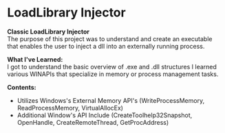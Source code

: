 # LoadLibrary Injector
**Classic LoadLibrary Injector**  
The purpose of this project was to understand and create an executable that enables the user to inject a dll into an externally running process.  
  
**What I've Learned:**  
  I got to understand the basic overview of .exe and .dll structures
  I learned various WINAPIs that specialize in memory or process management tasks.  
  
**Contents:**  
 - Utilizes Windows's External Memory API's (WriteProcessMemory, ReadProcessMemory, VirtualAllocEx)  
 - Additional Window's API Include (CreateToolhelp32Snapshot, OpenHandle, CreateRemoteThread, GetProcAddress)  

